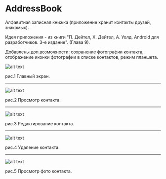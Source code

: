 # AddressBook
Алфавитная записная книжка (приложение хранит контакты друзей, знакомых).

Идея приложения - из книги "П. Дейтел, Х. Дейтел, А. Уолд. Android для разработчиков. 3-е издание". (Глава 9).

Добавлены доп.возможности: сохранение фотографии контакта, отображение иконки фотографии в списке контактов, режим планшета.

![alt text](screenshots/addressbook1.jpg "рис.1 Главный экран.")

рис.1 Главный экран.

---

![alt text](screenshots/addressbook2.jpg "рис.2 Просмотр контакта.")

рис.2 Просмотр контакта.

---

![alt text](screenshots/addressbook3.jpg "рис.3 Редактирование контакта.")

рис.3 Редактирование контакта.

---

![alt text](screenshots/addressbook4.jpg "рис.4 Удаление контакта.")

рис.4 Удаление контакта.

---

![alt text](screenshots/addressbook5.jpg "рис.5 Просмотр фото контакта.")

рис.5 Просмотр фото контакта.



